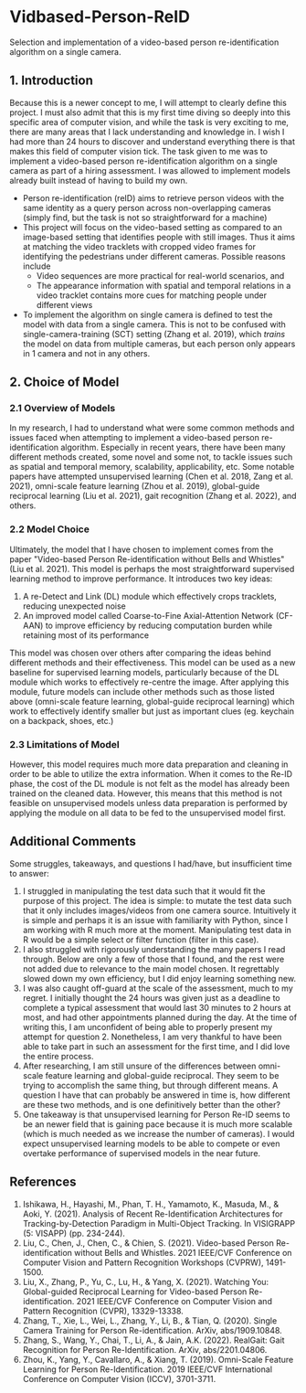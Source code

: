 # Vidbased-Person-ReID
Selection and implementation of a video-based person re-identification algorithm on a single camera.

## 1. Introduction
Because this is a newer concept to me, I will attempt to clearly define this project. I must also admit that this is my first time diving so deeply into this specific area of computer vision, and while the task is very exciting to me, there are many areas that I lack understanding and knowledge in. I wish I had more than 24 hours to discover and understand everything there is that makes this field of computer vision tick.
The task given to me was to implement a video-based person re-identification algorithm on a single camera as part of a hiring assessment. I was allowed to implement models already built instead of having to build my own.
- Person re-identification (reID) aims to retrieve person videos with the same identity as a query person across non-overlapping cameras (simply find, but the task is not so straightforward for a machine)
- This project will focus on the video-based setting as compared to an image-based setting that identifies people with still images. Thus it aims at matching the video tracklets with cropped video frames for identifying the pedestrians under different cameras. Possible reasons include
    - Video sequences are more practical for real-world scenarios, and
    - The appearance information with spatial and temporal relations in a video tracklet contains more cues for matching people under different views
- To implement the algorithm on single camera is defined to test the model with data from a single camera. This is not to be confused with single-camera-training (SCT) setting (Zhang et al. 2019), which *trains* the model on data from multiple cameras, but each person only appears in 1 camera and not in any others. 

## 2. Choice of Model
### 2.1 Overview of Models
In my research, I had to understand what were some common methods and issues faced when attempting to implement a video-based person re-identification algorithm. Especially in recent years, there have been many different methods created, some novel and some not, to tackle issues such as spatial and temporal memory, scalability, applicability, etc. Some notable papers have attempted unsupervised learning (Chen et al. 2018, Zang et al. 2021), omni-scale feature learning (Zhou et al. 2019), global-guide reciprocal learning (Liu et al. 2021), gait recognition (Zhang et al. 2022), and others.

### 2.2 Model Choice
Ultimately, the model that I have chosen to implement comes from the paper "Video-based Person Re-identification without Bells and Whistles" (Liu et al. 2021). This model is perhaps the most straightforward supervised learning method to improve performance. It introduces two key ideas:
1. A re-Detect and Link (DL) module which effectively crops tracklets, reducing unexpected noise
2. An improved model called Coarse-to-Fine Axial-Attention Network (CF-AAN) to improve efficiency by reducing computation burden while retaining most of its performance

This model was chosen over others after comparing the ideas behind different methods and their effectiveness. This model can be used as a new baseline for supervised learning models, particularly because of the DL module which works to effectively re-centre the image. After applying this module, future models can include other methods such as those listed above (omni-scale feature learning, global-guide reciprocal learning) which work to effectively identify smaller but just as important clues (eg. keychain on a backpack, shoes, etc.)

### 2.3 Limitations of Model
However, this model requires much more data preparation and cleaning in order to be able to utilize the extra information. When it comes to the Re-ID phase, the cost of the DL module is not felt as the model has already been trained on the cleaned data. However, this means that this method is not feasible on unsupervised models unless data preparation is performed by applying the module on all data to be fed to the unsupervised model first.

## Additional Comments
Some struggles, takeaways, and questions I had/have, but insufficient time to answer:
1. I struggled in manipulating the test data such that it would fit the purpose of this project. The idea is simple: to mutate the test data such that it only includes images/videos from one camera source. Intuitively it is simple and perhaps it is an issue with familiarity with Python, since I am working with R much more at the moment. Manipulating test data in R would be a simple select or filter function (filter in this case).
2. I also struggled with rigorously understanding the many papers I read through. Below are only a few of those that I found, and the rest were not added due to relevance to the main model chosen. It regrettably slowed down my own efficiency, but I did enjoy learning something new.
3. I was also caught off-guard at the scale of the assessment, much to my regret. I initially thought the 24 hours was given just as a deadline to complete a typical assessment that would last 30 minutes to 2 hours at most, and had other appointments planned during the day. At the time of writing this, I am unconfident of being able to properly present my attempt for question 2. Nonetheless, I am very thankful to have been able to take part in such an assessment for the first time, and I did love the entire process.
4. After researching, I am still unsure of the differences between omni-scale feature learning and global-guide reciprocal. They seem to be trying to accomplish the same thing, but through different means. A question I have that can probably be answered in time is, how different are these two methods, and is one definitively better than the other?
5. One takeaway is that unsupervised learning for Person Re-ID seems to be an newer field that is gaining pace because it is much more scalable (which is much needed as we increase the number of cameras). I would expect unsupervised learning models to be able to compete or even overtake performance of supervised models in the near future.

## References
1. Ishikawa, H., Hayashi, M., Phan, T. H., Yamamoto, K., Masuda, M., & Aoki, Y. (2021). Analysis of Recent Re-Identification Architectures for Tracking-by-Detection Paradigm in Multi-Object Tracking. In VISIGRAPP (5: VISAPP) (pp. 234-244).
2. Liu, C., Chen, J., Chen, C., & Chien, S. (2021). Video-based Person Re-identification without Bells and Whistles. 2021 IEEE/CVF Conference on Computer Vision and Pattern Recognition Workshops (CVPRW), 1491-1500.
3. Liu, X., Zhang, P., Yu, C., Lu, H., & Yang, X. (2021). Watching You: Global-guided Reciprocal Learning for Video-based Person Re-identification. 2021 IEEE/CVF Conference on Computer Vision and Pattern Recognition (CVPR), 13329-13338.
4. Zhang, T., Xie, L., Wei, L., Zhang, Y., Li, B., & Tian, Q. (2020). Single Camera Training for Person Re-identification. ArXiv, abs/1909.10848.
5. Zhang, S., Wang, Y., Chai, T., Li, A., & Jain, A.K. (2022). RealGait: Gait Recognition for Person Re-Identification. ArXiv, abs/2201.04806.
6. Zhou, K., Yang, Y., Cavallaro, A., & Xiang, T. (2019). Omni-Scale Feature Learning for Person Re-Identification. 2019 IEEE/CVF International Conference on Computer Vision (ICCV), 3701-3711.
